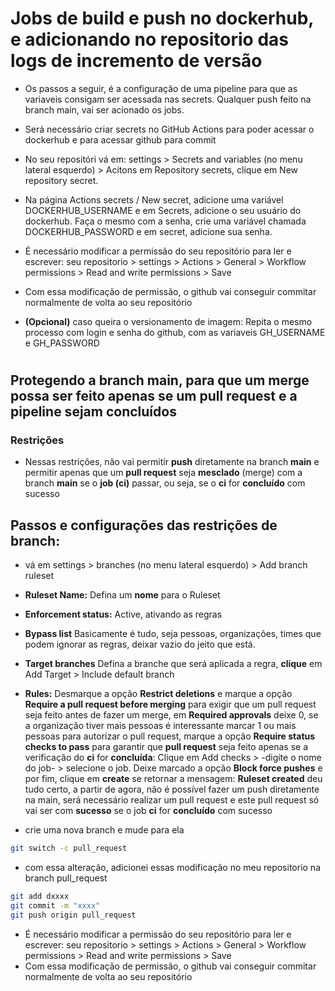 # Jobs de build e push no dockerhub, e adicionando no repositorio das logs de incremento de versão
- Os passos a seguir, é a configuração de uma pipeline para que as variaveis consigam ser acessada nas secrets. Qualquer push feito na branch main, vai ser acionado os jobs.

- Será necessário criar secrets no GitHub Actions para poder acessar o dockerhub e para acessar github para commit

- No seu repositóri vá em: settings > Secrets and variables (no menu lateral esquerdo) > Acitons 
em Repository secrets, clique em New repository secret. 

- Na página Actions secrets / New secret, adicione uma variável DOCKERHUB_USERNAME e em Secrets, adicione o seu usuário do dockerhub. Faça o mesmo com a senha, crie uma variável chamada DOCKERHUB_PASSWORD e em secret, adicione sua senha. 

- É necessário modificar a permissão do seu repositório para ler e escrever: seu repositorio > settings > Actions > General > Workflow permissions > 
Read and write permissions > Save
- Com essa modificação de permissão, o github vai conseguir commitar normalmente de volta ao seu repositório

- **(Opcional)** caso queira o versionamento de imagem: Repita o mesmo processo com login e senha do github, com as variaveis GH_USERNAME e GH_PASSWORD
#
## Protegendo a branch main, para que um merge possa ser feito apenas se um pull request e a pipeline sejam concluídos
### Restrições
- Nessas restrições, não vai permitir **push** diretamente na branch **main** e permitir apenas que um **pull request** seja **mesclado** (merge) com a branch **main** se o **job (ci)** passar, ou seja, se o **ci** for **concluído** com sucesso

## Passos e configurações das restrições de branch:
- vá em settings > branches (no menu lateral esquerdo) > Add branch ruleset

- **Ruleset Name:** Defina um **nome** para o Ruleset

- **Enforcement status:** Active, ativando as regras

- **Bypass list** Basicamente é tudo, seja pessoas, organizações, times que podem ignorar as regras, deixar vazio do jeito que está.

- **Target branches** Defina a branche que será aplicada a regra, **clique** em Add Target > Include default branch

- **Rules:** Desmarque a opção **Restrict deletions** e marque a opção **Require a pull request before merging** para exigir que um pull request seja feito antes de fazer um merge, em **Required approvals** deixe 0, se a organização tiver mais pessoas é interessante marcar 1 ou mais pessoas para autorizar o pull request, marque a opção 
**Require status checks to pass** para garantir que **pull request** seja feito apenas se a verificação do **ci** for **concluída**: Clique em Add checks > -digite o nome do job- > selecione o job. Deixe marcado a opção **Block force pushes** e por fim, clique em **create** se retornar a mensagem: **Ruleset created** deu tudo certo, a partir de agora, não é possível fazer um push diretamente na main, será necessário realizar um pull request e este pull request só vai ser com **sucesso** se o job **ci** for **concluído** com sucesso

- crie uma nova branch e mude para ela
```bash
git switch -c pull_request
```

- com essa alteração, adicionei essas modificação no meu repositorio na branch pull_request
```bash
git add dxxxx
git commit -m "xxxx"
git push origin pull_request
```
- É necessário modificar a permissão do seu repositório para ler e escrever: seu repositorio > settings > Actions > General > Workflow permissions > 
Read and write permissions > Save
- Com essa modificação de permissão, o github vai conseguir commitar normalmente de volta ao seu repositório